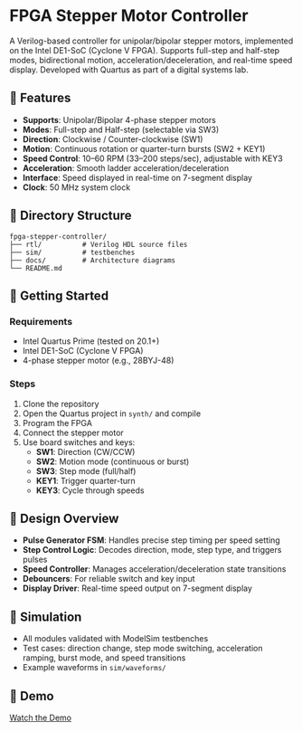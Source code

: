 # FPGA Stepper Motor Controller

A Verilog-based controller for unipolar/bipolar stepper motors, implemented on the Intel DE1-SoC (Cyclone V FPGA). Supports full-step and half-step modes, bidirectional motion, acceleration/deceleration, and real-time speed display. Developed with Quartus as part of a digital systems lab.

## 🔧 Features

- **Supports**: Unipolar/Bipolar 4-phase stepper motors
- **Modes**: Full-step and Half-step (selectable via SW3)
- **Direction**: Clockwise / Counter-clockwise (SW1)
- **Motion**: Continuous rotation or quarter-turn bursts (SW2 + KEY1)
- **Speed Control**: 10–60 RPM (33–200 steps/sec), adjustable with KEY3
- **Acceleration**: Smooth ladder acceleration/deceleration
- **Interface**: Speed displayed in real-time on 7-segment display
- **Clock**: 50 MHz system clock

## 📁 Directory Structure

```
fpga-stepper-controller/
├── rtl/          # Verilog HDL source files
├── sim/          # testbenches 
├── docs/         # Architecture diagrams
└── README.md
```

## 🚀 Getting Started

### Requirements

- Intel Quartus Prime (tested on 20.1+)
- Intel DE1-SoC (Cyclone V FPGA)
- 4-phase stepper motor (e.g., 28BYJ-48)

### Steps

1. Clone the repository
2. Open the Quartus project in `synth/` and compile
3. Program the FPGA
4. Connect the stepper motor
5. Use board switches and keys:
    - **SW1**: Direction (CW/CCW)
    - **SW2**: Motion mode (continuous or burst)
    - **SW3**: Step mode (full/half)
    - **KEY1**: Trigger quarter-turn
    - **KEY3**: Cycle through speeds

## 📐 Design Overview

- **Pulse Generator FSM**: Handles precise step timing per speed setting
- **Step Control Logic**: Decodes direction, mode, step type, and triggers pulses
- **Speed Controller**: Manages acceleration/deceleration state transitions
- **Debouncers**: For reliable switch and key input
- **Display Driver**: Real-time speed output on 7-segment display

## 🧪 Simulation

- All modules validated with ModelSim testbenches
- Test cases: direction change, step mode switching, acceleration ramping, burst mode, and speed transitions
- Example waveforms in `sim/waveforms/`

## 🎥 Demo

[Watch the Demo](https://drive.google.com/file/d/1mPK3cCsCBrTO6Z6PHUh9RFMxDq8YPn4j/view?usp=drivesdk)
